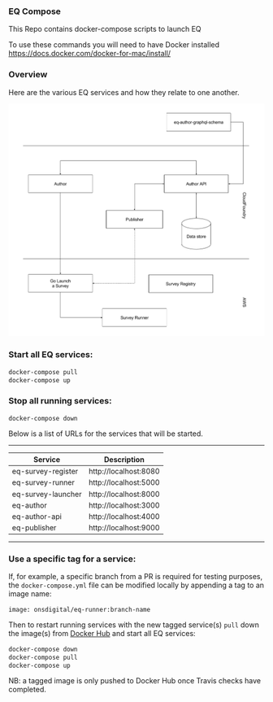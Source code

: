 ### EQ Compose

This Repo contains docker-compose scripts to launch EQ

To use these commands you will need to have Docker installed
https://docs.docker.com/docker-for-mac/install/

### Overview

Here are the various EQ services and how they relate to one another.

![EQ Component Diagram](./component-diagram.png "EQ Component Diagram")

### Start all EQ services:
```
docker-compose pull
docker-compose up
```

### Stop all running services:
```
docker-compose down
```

Below is a list of URLs for the services that will be started.

---
Service                                    | Description
-------------------------------------------|----------------------
eq-survey-register                         | http://localhost:8080
eq-survey-runner                           | http://localhost:5000
eq-survey-launcher                         | http://localhost:8000
eq-author                                  | http://localhost:3000
eq-author-api                              | http://localhost:4000
eq-publisher                               | http://localhost:9000

---

### Use a specific tag for a service:

If, for example, a specific branch from a PR is required for testing purposes,
the `docker-compose.yml` file can be modified locally by appending a tag to an image name:
```
image: onsdigital/eq-runner:branch-name
```
Then to restart running services with the new tagged service(s) `pull` down the 
image(s) from [Docker Hub](https://hub.docker.com/search/?isAutomated=0&isOfficial=0&page=1&pullCount=0&q=onsdigital&starCount=0) and start all EQ services:
```
docker-compose down
docker-compose pull
docker-compose up
```
NB: a tagged image is only pushed to Docker Hub once Travis checks have completed.
